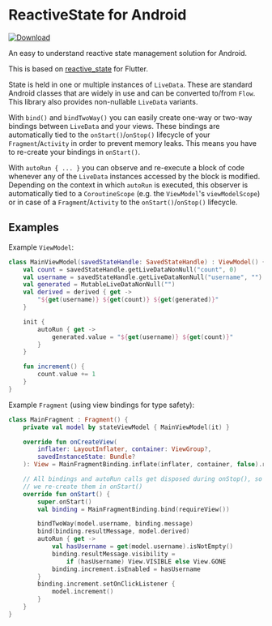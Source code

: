 # ReactiveState for Android

[ ![Download](https://api.bintray.com/packages/ensody/maven/com.ensody.reactivestate%3Areactivestate/images/download.svg) ](https://bintray.com/ensody/maven/com.ensody.reactivestate%3Areactivestate/_latestVersion)

An easy to understand reactive state management solution for Android.

This is based on [reactive_state](https://github.com/ensody/reactive_state) for Flutter.

State is held in one or multiple instances of `LiveData`.
These are standard Android classes that are widely in use and can be converted to/from `Flow`.
This library also provides non-nullable `LiveData` variants.

With `bind()` and `bindTwoWay()` you can easily create one-way or two-way bindings between `LiveData` and your views.
These bindings are automatically tied to the `onStart()`/`onStop()` lifecycle of your `Fragment`/`Activity` in order to prevent memory leaks.
This means you have to re-create your bindings in `onStart()`.

With `autoRun { ... }` you can observe and re-execute a block of code whenever any of the `LiveData` instances accessed by the block is modified.
Depending on the context in which `autoRun` is executed, this observer is automatically tied to a `CoroutineScope` (e.g. the `ViewModel`'s `viewModelScope`) or in case of a `Fragment`/`Activity` to the `onStart()`/`onStop()` lifecycle.

## Examples

Example `ViewModel`:

```kotlin
class MainViewModel(savedStateHandle: SavedStateHandle) : ViewModel() {
    val count = savedStateHandle.getLiveDataNonNull("count", 0)
    val username = savedStateHandle.getLiveDataNonNull("username", "")
    val generated = MutableLiveDataNonNull("")
    val derived = derived { get ->
        "${get(username)} ${get(count)} ${get(generated)}"
    }

    init {
        autoRun { get ->
            generated.value = "${get(username)} ${get(count)}"
        }
    }

    fun increment() {
        count.value += 1
    }
}
```

Example `Fragment` (using view bindings for type safety):

```kotlin
class MainFragment : Fragment() {
    private val model by stateViewModel { MainViewModel(it) }

    override fun onCreateView(
        inflater: LayoutInflater, container: ViewGroup?,
        savedInstanceState: Bundle?
    ): View = MainFragmentBinding.inflate(inflater, container, false).root

    // All bindings and autoRun calls get disposed during onStop(), so
    // we re-create them in onStart()
    override fun onStart() {
        super.onStart()
        val binding = MainFragmentBinding.bind(requireView())

        bindTwoWay(model.username, binding.message)
        bind(binding.resultMessage, model.derived)
        autoRun { get ->
            val hasUsername = get(model.username).isNotEmpty()
            binding.resultMessage.visibility =
                if (hasUsername) View.VISIBLE else View.GONE
            binding.increment.isEnabled = hasUsername
        }
        binding.increment.setOnClickListener {
            model.increment()
        }
    }
}
```
